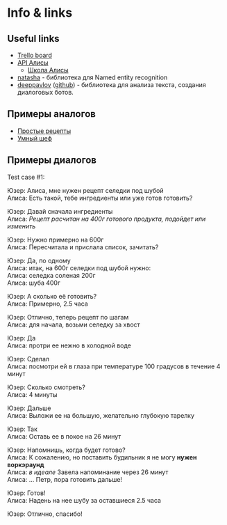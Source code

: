 # Info & links

## Useful links

- [Trello board](https://trello.com/b/cF85fOMA/alice-recipes)
- [API Алисы](https://yandex.ru/dev/dialogs/alice/doc/protocol-docpage/)
  - [Школа Алисы](https://www.youtube.com/channel/UCzQZwJjg0_1RyYPWB9sc4Wg)
- [natasha](https://github.com/natasha/natasha/blob/master/docs/index.ipynb) - библиотека для Named entity recognition
- [deeppavlov](http://ipavlov.ai/) ([github](https://github.com/deepmipt/DeepPavlov)) - библиотека для анализа текста, создания диалоговых ботов.

## Примеры аналогов

- [Простые рецепты](https://dialogs.yandex.ru/store/skills/1fe25d12-prostye-recepty)
- [Умный шеф](https://dialogs.yandex.ru/store/skills/633e2e45-umnyj-she)

## Примеры диалогов

Test case #1:

Юзер: Алиса, мне нужен рецепт селедки под шубой  
Алиса:  Есть такой, тебе ингредиенты или уже готов готовить?

Юзер: Давай сначала ингредиенты  
Алиса:  _Рецепт расчитан на 400г готового продукта, подойдет или изменить_

Юзер:  Нужно примерно на 600г  
Алиса:  Пересчитала и прислала список, зачитать?

Юзер:  Да, по одному  
Алиса:  итак, на 600г селедки под шубой нужно:  
Алиса:  селедка соленая 200г  
Алиса:  шуба 400г  

Юзер:  А сколько её готовить?  
Алиса:  Примерно, 2.5 часа

Юзер:  Отлично, теперь рецепт по шагам  
Алиса:  для начала, возьми селедку за хвост

Юзер:  Да  
Алиса:  протри ее нежно в холодной воде

Юзер:  Сделал  
Алиса:  посмотри ей в глаза при температуре 100 градусов в течение 4 минут

Юзер:  Сколько смотреть?  
Алиса:  4 минуты

Юзер:  Дальше  
Алиса:  Выложи ее на большую, желательно глубокую тарелку

Юзер:  Так  
Алиса:  Оставь ее в покое на 26 минут

Юзер:  Напомнишь, когда будет готово?  
Алиса:  К сожалению, но поставить будильник я не могу __нужен воркэраунд__  
Алиса:  _в идеале_ Завела напоминание через 26 минут  
Алиса:  ... Петр, пора готовить дальше!

Юзер:  Готов!  
Алиса:  Надень на нее шубу за оставшиеся 2.5 часа

Юзер:  Отлично, спасибо!
